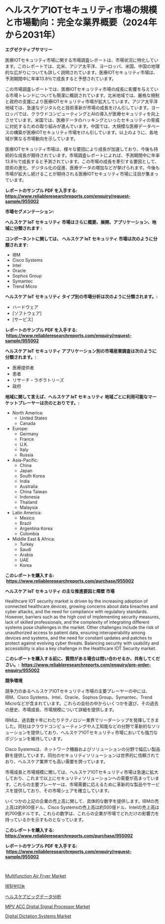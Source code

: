 <p><h1>ヘルスケアIOTセキュリティ市場の規模と市場動向：完全な業界概要（2024年から2031年）</h1></p><p><strong>エグゼクティブサマリー</strong></p>
<p><p>医療IOTセキュリティ市場に関する市場調査レポートは、市場状況に特化しています。このレポートでは、北米、アジア太平洋、ヨーロッパ、米国、中国の地理的な広がりについても詳しく説明されています。医療IOTセキュリティ市場は、予測期間中に年率13.8％で成長すると予想されています。</p><p>この市場調査レポートでは、医療IOTセキュリティ市場の成長に影響を与えている市場トレンドについても簡潔に概説されています。北米地域では、厳格な規制と政府の支援により医療IOTセキュリティ市場が拡大しています。アジア太平洋地域では、急速なデジタル化と技術革新が市場の成長をけん引しています。ヨーロッパでは、クラウドコンピューティングとAIの導入が医療セキュリティを向上させています。米国では、医療データのハッキングといったセキュリティの脅威に対処するための取り組みが進んでいます。中国では、大規模な医療データベースの構築が医療IOTセキュリティ市場をけん引しています。以上のように、各地域が異なる市場動向を示しています。</p><p>医療IOTセキュリティ市場は、様々な要因により成長が加速しており、今後も持続的な成長が期待されています。市場調査レポートによれば、予測期間中に年率13.8％で成長すると予測されています。この市場の成長を牽引する要因として、技術の進化、デジタル化の促進、医療データの増加などが挙げられます。今後も市場が拡大し続けることが期待される医療IOTセキュリティ市場に注目が集まっています。</p></p>
<p><strong>レポートのサンプル PDF を入手する: <a href="https://www.reliableresearchreports.com/enquiry/request-sample/955002">https://www.reliableresearchreports.com/enquiry/request-sample/955002</a></strong></p>
<p><strong>市場セグメンテーション:</strong></p>
<p><strong> ヘルスケア IoT セキュリティ 市場はさらに概要、展開、アプリケーション、地域に分類されます :</strong></p>
<p><strong>コンポーネントに関しては、 ヘルスケア IoT セキュリティ 市場は次のように分類されます: &nbsp;</strong></p>
<p><ul><li>IBM</li><li>Cisco Systems</li><li>Intel</li><li>Oracle</li><li>Sophos Group</li><li>Symantec</li><li>Trend Micro</li></ul></p>
<p><strong> ヘルスケア IoT セキュリティ タイプ別の市場分析は次のように分類されます。:</strong></p>
<p><ul><li>ハードウェア</li><li>[ソフトウェア]</li><li>[サービス]</li></ul></p>
<p><strong>レポートのサンプル PDF を入手する: &nbsp;<a href="https://www.reliableresearchreports.com/enquiry/request-sample/955002">https://www.reliableresearchreports.com/enquiry/request-sample/955002</a></strong></p>
<p><strong> ヘルスケア IoT セキュリティ アプリケーション別の市場産業調査は次のように分類されます。:</strong></p>
<p><ul><li>医療提供者</li><li>患者</li><li>リサーチ・ラボラトリーズ</li><li>政府</li></ul></p>
<p><strong>地域に関して言えば、ヘルスケア IoT セキュリティ 地域ごとに利用可能なマーケットプレーヤーは次のとおりです。:</strong></p>
<p><ul>
    <li>
        North America:
        <ul>
            <li>United States</li>
            <li>Canada</li>
        </ul>
    </li>
    <li>
        Europe:
        <ul>
            <li>Germany</li>
            <li>France</li>
            <li>U.K.</li>
            <li>Italy</li>
            <li>Russia</li>
        </ul>
    </li>
    <li>
        Asia-Pacific:
        <ul>
            <li>China</li>
            <li>Japan</li>
            <li>South Korea</li>
            <li>India</li>
            <li>Australia</li>
            <li>China Taiwan</li>
            <li>Indonesia</li>
            <li>Thailand</li>
            <li>Malaysia</li>
        </ul>
    </li>
    <li>
        Latin America:
        <ul>
            <li>Mexico</li>
            <li>Brazil</li>
            <li>Argentina Korea</li>
            <li>Colombia</li>
        </ul>
    </li>
    <li>
        Middle East & Africa:
        <ul>
            <li>Turkey</li>
            <li>Saudi</li>
            <li>Arabia</li>
            <li>UAE</li>
            <li>Korea</li>
        </ul>
    </li>
    </ul></p>
<p><strong>このレポートを購入する: &nbsp;<a href="https://www.reliableresearchreports.com/purchase/955002">https://www.reliableresearchreports.com/purchase/955002</a></strong></p>
<p><strong>ヘルスケア IoT セキュリティ の主な推進要因と障壁 市場</strong></p>
<p><p>Healthcare IOT security market is driven by the increasing adoption of connected healthcare devices, growing concerns about data breaches and cyber attacks, and the need for compliance with regulatory standards. However, barriers such as the high cost of implementing security measures, lack of skilled professionals, and the complexity of integrating different systems pose challenges in the market. Other challenges include the risk of unauthorized access to patient data, ensuring interoperability among devices and systems, and the need for constant updates and patches to protect against evolving cyber threats. Balancing security with usability and accessibility is also a key challenge in the Healthcare IOT Security market.</p></p>
<p><strong>このレポートを購入する前に、質問がある場合は問い合わせるか、共有してください。:&nbsp; <a href="https://www.reliableresearchreports.com/enquiry/pre-order-enquiry/955002">https://www.reliableresearchreports.com/enquiry/pre-order-enquiry/955002</a></strong></p>
<p><strong>競争環境</strong></p>
<p><p>競争力のあるヘルスケアIOTセキュリティ市場の主要プレーヤーの中には、IBM、Cisco Systems、Intel、Oracle、Sophos Group、Symantec、Trend Microなどが含まれています。これらの会社の中からいくつかを選び、その過去の歴史、市場成長、市場規模について詳細を提供します。</p><p>IBMは、過去数十年にわたりテクノロジー業界でリーダーシップを発揮してきました。同社はクラウドコンピューティングや人工知能などの分野で革新的なソリューションを提供しており、ヘルスケアIOTセキュリティ市場においても強力なポジションを維持しています。</p><p>Cisco Systemsは、ネットワーク機器およびソリューションの分野で幅広い製品群を提供しています。同社のセキュリティソリューションは世界的に信頼されており、ヘルスケア業界でも高い需要を誇っています。</p><p>市場成長と市場規模に関しては、ヘルスケアIOTセキュリティ市場は急速に拡大しており、これまで以上にセキュリティソリューションへの需要が高まっています。これらの主要プレーヤーは、市場需要に応えるために革新的な製品やサービスを提供しており、その市場シェアを確立しています。</p><p>いくつかの上記の企業の売上高に関して、具体的な数字を提供します。IBMの売上高は約800億ドル、Cisco Systemsの売上高は約500億ドル、Intelの売上高は約700億ドルです。これらの数字は、これらの企業が市場でどれだけの影響力を持っているかを示すものとなっています。</p></p>
<p><strong>このレポートを購入する: &nbsp; <a href="https://www.reliableresearchreports.com/purchase/955002">https://www.reliableresearchreports.com/purchase/955002</a></strong></p>
<p><strong>レポートのサンプル PDF を入手する: &nbsp;<a href="https://www.reliableresearchreports.com/enquiry/request-sample/955002">https://www.reliableresearchreports.com/enquiry/request-sample/955002</a></strong><strong></strong></p>
<p>&nbsp;</p>
<p><p><a href="https://view.publitas.com/reportprime-1/multifunction-air-fryer-market-size-growing-and-forecasted-for-period-from-2024-2031-and-provides-complete-market-analysis-of-this-market/">Multifunction Air Fryer Market</a></p><p><a href="https://medium.com/@josephweaver29/%EB%A9%94%ED%8B%B8%EB%B6%80%ED%8B%B0%EB%86%80-%EC%8B%9C%EC%9E%A5-%EC%84%B1%EA%B3%B5%EC%A0%81%EC%9D%B8-%EB%B9%84%EC%A6%88%EB%8B%88%EC%8A%A4-%EC%A0%84%EB%9E%B5%EC%9D%98-%EC%97%B4%EC%87%A0-2031%EB%85%84%EA%B9%8C%EC%A7%80-%EC%98%88%EC%B8%A1-4a337e8b1606">메틸부티놀</a></p><p><a href="https://github.com/joaejkdzgyljvo6/Market-Research-Report-List-1/blob/main/5530287185404.md">ヘルスケアビッグデータ分析</a></p><p><a href="https://issuu.com/reportprime-2/docs/mpv-acc-digital-signal-processor-market-size-2030.">MPV ACC Digital Signal Processor Market</a></p><p><a href="https://mire-aunt-385.notion.site/Digital-Dictation-Systems-Market-Dynamics-2024-2031-Also-about-Its-Market-Trends-Projections-and--dd59a0b10a744c76971c9de4838ae93c">Digital Dictation Systems Market</a></p></p>